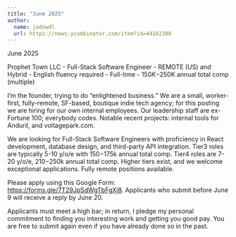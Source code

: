 ```yaml
---
title: "June 2025"
author:
  name: jadowdl
  url: https://news.ycombinator.com/item?id=44162388
---
```


<JobNavigation />

June 2025

Prophet Town LLC - Full-Stack Software Engineer - REMOTE (US) and Hybrid - English fluency required - Full-time - $150K-$250K annual total comp (multiple)

I’m the founder, trying to do “enlightened business.” We are a small, worker-first, fully-remote, SF-based, boutique indie tech agency; for this posting we are hiring for our own internal employees. Our leadership staff are ex-Fortune 100; everybody codes. Notable recent projects: internal tools for Anduril, and voltagepark.com.

We are looking for Full-Stack Software Engineers with proficiency in React development, database design, and third-party API integration. Tier3 roles are typically 5-10 y&#x2F;o&#x2F;e with $150-$175k annual total comp. Tier4 roles are 7-20 y&#x2F;o&#x2F;e, $210-$250k annual total comp. Higher tiers exist, and we welcome exceptional applications. Fully remote positions available.

Please apply using this Google Form: <a href="https:&#x2F;&#x2F;forms.gle&#x2F;7T29JpSdWgTbFgXj8" rel="nofollow">https:&#x2F;&#x2F;forms.gle&#x2F;7T29JpSdWgTbFgXj8</a>.  Applicants who submit before June 9 will receive a reply by June 20.

Applicants must meet a high bar; in return, I pledge my personal commitment to finding you interesting work and getting you good pay. You are free to submit again even if you have already done so in the past.
<JobApplication />
